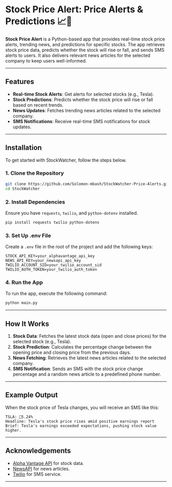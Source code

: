 # **Stock Price Alert: Price Alerts & Predictions 📈🔔**

**Stock Price Alert** is a Python-based app that provides real-time stock price alerts, trending news, and predictions for specific stocks. The app retrieves stock price data, predicts whether the stock will rise or fall, and sends SMS alerts to users. It also delivers relevant news articles for the selected company to keep users well-informed.

---

## **Features**
- **Real-time Stock Alerts**: Get alerts for selected stocks (e.g., Tesla).
- **Stock Predictions**: Predicts whether the stock price will rise or fall based on recent trends.
- **News Updates**: Fetches trending news articles related to the selected company.
- **SMS Notifications**: Receive real-time SMS notifications for stock updates.

---

## **Installation**

To get started with StockWatcher, follow the steps below.

### **1. Clone the Repository**
```bash
git clone https://github.com/Solomon-mbash/StockWatcher-Price-Alerts.git
cd StockWatcher
```

### **2. Install Dependencies**
Ensure you have `requests`, `twilio`, and `python-dotenv` installed.

```bash
pip install requests twilio python-dotenv
```

### **3. Set Up .env File**

Create a `.env` file in the root of the project and add the following keys:

```plaintext
STOCK_API_KEY=your_alphavantage_api_key
NEWS_API_KEY=your_newsapi_api_key
TWILIO_ACCOUNT_SID=your_twilio_account_sid
TWILIO_AUTH_TOKEN=your_twilio_auth_token
```

### **4. Run the App**
To run the app, execute the following command:

```bash
python main.py
```

---

## **How It Works**

1. **Stock Data**: Fetches the latest stock data (open and close prices) for the selected stock (e.g., Tesla).
2. **Stock Prediction**: Calculates the percentage change between the opening price and closing price from the previous days.
3. **News Fetching**: Retrieves the latest news articles related to the selected company.
4. **SMS Notification**: Sends an SMS with the stock price change percentage and a random news article to a predefined phone number.

---

## **Example Output**

When the stock price of Tesla changes, you will receive an SMS like this:

```
TSLA: 🔺5.24%
Headline: Tesla's stock price rises amid positive earnings report
Brief: Tesla's earnings exceeded expectations, pushing stock value higher.
```

---

## **Acknowledgements**
- [Alpha Vantage API](https://www.alphavantage.co/) for stock data.
- [NewsAPI](https://newsapi.org/) for news articles.
- [Twilio](https://www.twilio.com/) for SMS service.
---
